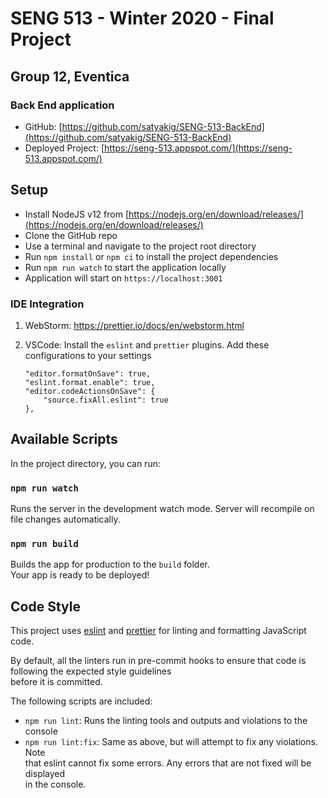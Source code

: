 # SENG 513 - Winter 2020 - Final Project

## Group 12, Eventica

### Back End application

- GitHub: [https://github.com/satyakig/SENG-513-BackEnd](https://github.com/satyakig/SENG-513-BackEnd)
- Deployed Project: [https://seng-513.appspot.com/](https://seng-513.appspot.com/)

## Setup

- Install NodeJS v12 from [https://nodejs.org/en/download/releases/](https://nodejs.org/en/download/releases/)
- Clone the GitHub repo
- Use a terminal and navigate to the project root directory
- Run `npm install` or `npm ci` to install the project dependencies
- Run `npm run watch` to start the application locally
- Application will start on `https://localhost:3001`

### IDE Integration

1. WebStorm: https://prettier.io/docs/en/webstorm.html
2. VSCode: Install the `eslint` and `prettier` plugins. Add these configurations to your settings

   ```
   "editor.formatOnSave": true,
   "eslint.format.enable": true,
   "editor.codeActionsOnSave": {
       "source.fixAll.eslint": true
   },
   ```

## Available Scripts

In the project directory, you can run:

### `npm run watch`

Runs the server in the development watch mode. Server will recompile on file changes automatically.

### `npm run build`

Builds the app for production to the `build` folder.<br>
Your app is ready to be deployed!

## Code Style

This project uses [eslint](https://eslint.org) and [prettier](https://prettier.io) for linting and formatting JavaScript code. <br>

By default, all the linters run in pre-commit hooks to ensure that code is following the expected style guidelines <br>
before it is committed.

The following scripts are included: <br>

- `npm run lint`: Runs the linting tools and outputs and violations to the console
- `npm run lint:fix`: Same as above, but will attempt to fix any violations. Note <br>
  that eslint cannot fix some errors. Any errors that are not fixed will be displayed <br>
  in the console.
